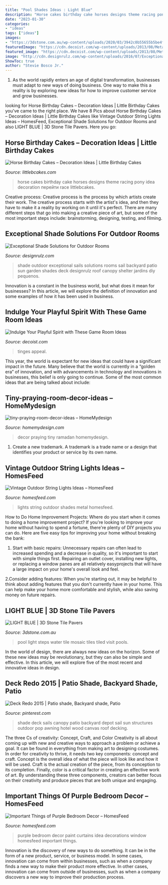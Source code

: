 ```yaml
---
title: "Pool Shades Ideas : Light Blue"
description: "Horse cakes birthday cake horses designs theme racing pony idea decoration перейти race littlebcakes"
date: "2023-01-30"
categories:
- "ideas"
tags: ["ideas"]
images:
- "https://3dstone.com.au/wp-content/uploads/2020/03/3942c0b55655b5be4f7535c2206823a3.jpg"
featuredImage: "https://cdn.decoist.com/wp-content/uploads/2013/08/Metallic-tinges-give-this-game-room-a-futuristic-appeal.jpg"
featured_image: "https://cdn.decoist.com/wp-content/uploads/2013/08/Metallic-tinges-give-this-game-room-a-futuristic-appeal.jpg"
image: "http://cdn.designrulz.com/wp-content/uploads/2016/07/Exceptional-Shade-Ideas-designrulz-26.jpg"
ShowToc: true
author: "Stevie Bosco Jr."
---
```



1. As the world rapidly enters an age of digital transformation, businesses must adapt to new ways of doing business. One way to make this a reality is by exploring new ideas for how to improve customer service and grow businesses.

	

		
looking for Horse Birthday Cakes – Decoration Ideas | Little Birthday Cakes you've came to the right place. We have 8 Pics about Horse Birthday Cakes – Decoration Ideas | Little Birthday Cakes like Vintage Outdoor String Lights Ideas – HomesFeed, Exceptional Shade Solutions for Outdoor Rooms and also LIGHT BLUE | 3D Stone Tile Pavers. Here you go:
		
    
## Horse Birthday Cakes – Decoration Ideas | Little Birthday Cakes

<img loading=lazy src="http://www.littlebcakes.com/wp-content/uploads/2014/01/Horse-Cake-Ideas.jpg" onerror="this.onerror=null;this.src='https://tse4.mm.bing.net/th?id=OIP.GlipX5kL-M2rLXlghtd2wgHaGO&amp;pid=15.1';" alt="Horse Birthday Cakes – Decoration Ideas | Little Birthday Cakes">

_Source: littlebcakes.com_

>horse cakes birthday cake horses designs theme racing pony idea decoration перейти race littlebcakes. 

	

Creative process:
Creative process is the process by which artists create their work. The creative process starts with the artist's idea, and then they have to make it a reality by working on it until it's perfect. There are many different steps that go into making a creative piece of art, but some of the most important steps include: brainstorming, designing, testing, and filming.

    
## Exceptional Shade Solutions For Outdoor Rooms

<img loading=lazy src="http://cdn.designrulz.com/wp-content/uploads/2016/07/Exceptional-Shade-Ideas-designrulz-26.jpg" onerror="this.onerror=null;this.src='https://tse4.mm.bing.net/th?id=OIP.CVQ8mObXAwyBPCEq9UGuhgHaKq&amp;pid=15.1';" alt="Exceptional Shade Solutions for Outdoor Rooms">

_Source: designrulz.com_

>shade outdoor exceptional sails solutions rooms sail backyard patio sun garden shades deck designrulz roof canopy shelter jardins diy pequenos. 

	

Innovation is a constant in the business world, but what does it mean for businesses? In this article, we will explore the definition of innovation and some examples of how it has been used in business.

    
## Indulge Your Playful Spirit With These Game Room Ideas

<img loading=lazy src="https://cdn.decoist.com/wp-content/uploads/2013/08/Metallic-tinges-give-this-game-room-a-futuristic-appeal.jpg" onerror="this.onerror=null;this.src='https://tse3.mm.bing.net/th?id=OIP.MUiIVbi4ZiPQSpm5bZKt9AHaEr&amp;pid=15.1';" alt="Indulge Your Playful Spirit with These Game Room Ideas">

_Source: decoist.com_

>tinges appeal. 

	

This year, the world is expectant for new ideas that could have a significant impact in the future. Many believe that the world is currently in a “golden era” of innovation, and with advancements in technology and innovations in businesses, this belief is only going to continue. Some of the most common ideas that are being talked about include: 

    
## Tiny-praying-room-decor-ideas – HomeMydesign

<img loading=lazy src="https://homemydesign.com/wp-content/uploads/2019/05/tiny-praying-room-decor-ideas.jpg" onerror="this.onerror=null;this.src='https://tse2.mm.bing.net/th?id=OIP.tG4H7HW-BWFL7iyHxj-6ZAHaHa&amp;pid=15.1';" alt="tiny-praying-room-decor-ideas – HomeMydesign">

_Source: homemydesign.com_

>decor praying tiny ramadan homemydesign. 

	

1. Create a new trademark. A trademark is a trade name or a design that identifies your product or service by its own name.

    
## Vintage Outdoor String Lights Ideas – HomesFeed

<img loading=lazy src="https://homesfeed.com/wp-content/uploads/2016/01/Vintage-styled-string-lights-idea-with-metal-shades-.jpg" onerror="this.onerror=null;this.src='https://tse2.mm.bing.net/th?id=OIP.cuMWB0L8ROx_e1E66ldYlQHaHa&amp;pid=15.1';" alt="Vintage Outdoor String Lights Ideas – HomesFeed">

_Source: homesfeed.com_

>lights string outdoor shades metal homesfeed. 

	

How to Do Home Improvement Projects: Where do you start when it comes to doing a home improvement project?
If you're looking to improve your home without having to spend a fortune, there're plenty of DIY projects you can do. Here are five easy tips for improving your home without breaking the bank:
1. Start with basic repairs: Unnecessary repairs can often lead to increased spending and a decrease in quality, so it's important to start with simple things first. Repairing an outlet cover, installing new lights, or replacing a window panes are all relatively easyprojects that will have a large impact on your home's overall look and feel.

2.Consider adding features: When you're starting out, it may be helpful to think about adding features that you don't currently have in your home. This can help make your home more comfortable and stylish, while also saving money on future repairs.

    
## LIGHT BLUE | 3D Stone Tile Pavers

<img loading=lazy src="https://3dstone.com.au/wp-content/uploads/2020/03/3942c0b55655b5be4f7535c2206823a3.jpg" onerror="this.onerror=null;this.src='https://tse3.mm.bing.net/th?id=OIP.y5FqFzty0fQfhoWJvFtEpgHaHX&amp;pid=15.1';" alt="LIGHT BLUE | 3D Stone Tile Pavers">

_Source: 3dstone.com.au_

>pool light steps water tile mosaic tiles tiled visit pools. 

	

In the world of design, there are always new ideas on the horizon. Some of these new ideas may be revolutionary, but they can also be simple and effective. In this article, we will explore five of the most recent and innovative ideas in design.

    
## Deck Redo 2015 | Patio Shade, Backyard Shade, Patio

<img loading=lazy src="https://i.pinimg.com/736x/39/0c/84/390c8456b168b74787ea48362c81600f--deck-shade-sail-shade.jpg" onerror="this.onerror=null;this.src='https://tse4.mm.bing.net/th?id=OIP.qamI3j1wD8u0HqvHgRsfYQHaFj&amp;pid=15.1';" alt="Deck Redo 2015 | Patio shade, Backyard shade, Patio">

_Source: pinterest.com_

>shade deck sails canopy patio backyard depot sail sun structures outdoor pop awning hotel wood canvas roof decking. 

	

The three Cs of creativity: Concept, Craft, and Color
Creativity is all about coming up with new and creative ways to approach a problem or achieve a goal. It can be found in everything from making art to designing costumes. In order for creativity to thrive, it needs two key components: concept and craft. Concept is the overall idea of what the piece will look like and how it will be used. Craft is the actual creation of the piece, from its conception to its completion. Finally, color is a critical factor in creating an effective work of art. By understanding these three components, creators can better focus on their creativity and produce pieces that are both unique and engaging.

    
## Important Things Of Purple Bedroom Decor – HomesFeed

<img loading=lazy src="https://homesfeed.com/wp-content/uploads/2015/08/Purple-bedroom-decor-idea-with-comfy-and-elegant-bedding-a-pair-of-round-bedside-tables-with-table-lamps-white-lace-window-curtains-and-window-blinds-some-wall-decorations-purple-wall-paint.jpg" onerror="this.onerror=null;this.src='https://tse1.mm.bing.net/th?id=OIP.oU4s_ik3SybV6QOVtaYR_QHaFi&amp;pid=15.1';" alt="Important Things of Purple Bedroom Decor – HomesFeed">

_Source: homesfeed.com_

>purple bedroom decor paint curtains idea decorations window homesfeed important things. 

	

Innovation is the discovery of new ways to do something. It can be in the form of a new product, service, or business model. In some cases, innovation can come from within businesses, such as when a company finds a new way to make their product more effective. In other cases, innovation can come from outside of businesses, such as when a company discovers a new way to improve their production process.


